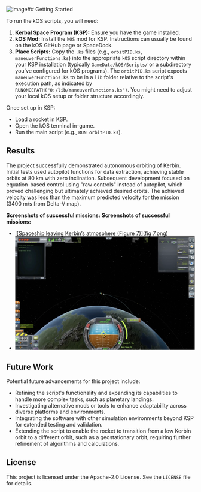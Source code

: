<img width="1276" alt="image" src="https://github.com/user-attachments/assets/669586a3-4ffc-4642-aa0d-a48d5019de69" />## Getting Started

To run the kOS scripts, you will need:

1.  **Kerbal Space Program (KSP):** Ensure you have the game installed.
2.  **kOS Mod:** Install the `kOS` mod for KSP. Instructions can usually be found on the kOS GitHub page or SpaceDock.
3.  **Place Scripts:** Copy the `.ks` files (e.g., `orbitPID.ks`, `maneuverFunctions.ks`) into the appropriate `kOS` script directory within your KSP installation (typically `GameData/kOS/Scripts/` or a subdirectory you've configured for kOS programs). The `orbitPID.ks` script expects `maneuverFunctions.ks` to be in a `lib` folder relative to the script's execution path, as indicated by `RUNONCEPATH("0:/lib/maneuverFunctions.ks")`. You might need to adjust your local kOS setup or folder structure accordingly.

Once set up in KSP:
* Load a rocket in KSP.
* Open the kOS terminal in-game.
* Run the main script (e.g., `RUN orbitPID.ks`).

## Results

The project successfully demonstrated autonomous orbiting of Kerbin. Initial tests used autopilot functions for data extraction, achieving stable orbits at 80 km with zero inclination. Subsequent development focused on equation-based control using "raw controls" instead of autopilot, which proved challenging but ultimately achieved desired orbits. The achieved velocity was less than the maximum predicted velocity for the mission (3400 m/s from Delta-V map).

**Screenshots of successful missions:**
**Screenshots of successful missions:**
* ![Spaceship leaving Kerbin’s atmosphere (Figure 7)](fig 7.png)
* ![Rocket successfully orbiting Kerbin (Figure 9)](fig9.png)


## Future Work

Potential future advancements for this project include:
* Refining the script's functionality and expanding its capabilities to handle more complex tasks, such as planetary landings.
* Investigating alternative mods or tools to enhance adaptability across diverse platforms and environments.
* Integrating the software with other simulation environments beyond KSP for extended testing and validation.
* Extending the script to enable the rocket to transition from a low Kerbin orbit to a different orbit, such as a geostationary orbit, requiring further refinement of algorithms and calculations.



## License

This project is licensed under the Apache-2.0 License. See the `LICENSE` file for details.
